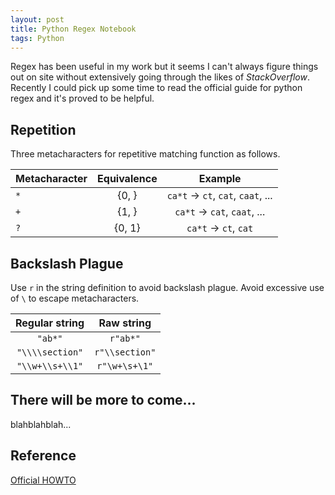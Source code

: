 ```yaml
---
layout: post
title: Python Regex Notebook
tags: Python
---
```


Regex has been useful in my work but it seems I can't always figure things out on site without extensively going through the likes of _StackOverflow_. Recently I could pick up some time to read the official guide for python regex and it's proved to be helpful.

## Repetition

Three metacharacters for repetitive matching function as follows.

| Metacharacter | Equivalence | Example |
|---------------|:-----------:|:-------:|
| `*` | {0, } | `ca*t` -> `ct`, `cat`, `caat`, ... |
| `+` | {1, } | `ca*t` -> `cat`, `caat`, ... |
| `?` | {0, 1} | `ca*t` -> `ct`, `cat` |

## Backslash Plague

Use `r` in the string definition to avoid backslash plague. Avoid excessive use of `\` to escape metacharacters.

| Regular string | Raw string |
|:--------------:|:----------:|
| `"ab*"` | `r"ab*"` | 
| `"\\\\section"` | `r"\\section"` | 
| `"\\w+\\s+\\1"` | `r"\w+\s+\1"` |

## There will be more to come...

blahblahblah...

## Reference

[Official HOWTO](https://docs.python.org/3.3/howto/regex.html)